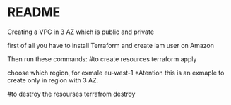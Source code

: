 # README #
Creating a VPC in 3 AZ which is public and private


first of all you have to install Terraform and create iam user on Amazon

 Then run these commands: 
#to create resources
	terraform apply 
	
	
choose which region, for exmale eu-west-1
*Atention this is an exmaple  to create only in region with 3 AZ.

#to destroy the resourses
	terrafrom destroy
	

